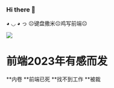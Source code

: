 ### Hi there 👋

<!--
**Bewilder-cell/Bewilder-cell** is a ✨ _special_ ✨ repository because its `README.md` (this file) appears on your GitHub profile.

Here are some ideas to get you started:

- 🔭 I’m currently working on ...
- 🌱 I’m currently learning ...
- 👯 I’m looking to collaborate on ...
- 🤔 I’m looking for help with ...
- 💬 Ask me about ...
- 📫 How to reach me: ...
- 😄 Pronouns: ...
- ⚡ Fun fact: ...
-->
 ◕ ◡ ◕ っ 
☹️键盘撒米☹️鸡写前端☹️

![](https://github-readme-stats.vercel.app/api/top-langs/?username=Bewilder-cell&theme=dark&layout=compact)
# 前端2023年有感而发
  **内卷  **前端已死 **找不到工作 **被裁
  

